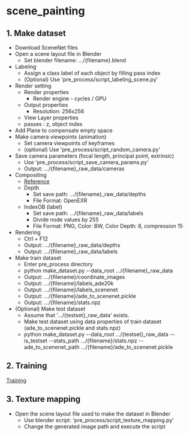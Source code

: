 # scene_painting

## 1. Make dataset
- Download SceneNet files
- Open a scene layout file in Blender
  - Set blender filename: .../{filename}.blend
- Labeling
  - Assign a class label of each object by filling pass index
  - (Optional) Use 'pre_process/script_labeling_scene.py'
- Render setting
  - Render properties
    - Render engine - cycles / GPU
  - Output properties
    - Resolution: 256x256
   - View Layer properties
    - passes : z, object index
- Add Plane to compensate empty space
- Make camera viewpoints (animation)
  - Set camera viewpoints of keyframes
  - (optional) Use 'pre_process/script_random_camera.py'
- Save camera parameters (focal length, principal point, extrinsic)
  - Use 'pre_process/script_save_camera_params.py'
  - Output: .../{filename}_raw_data/cameras
- Compositing
  - [Reference](http://www.tobias-weis.de/groundtruth-data-for-computer-vision-with-blender)
  - Depth
    - Set save path: .../{filename}_raw_data/depths
    - File Format: OpenEXR
  - IndexOB (label)
    - Set save path: .../{filename}_raw_data/labels
    - Divide node values by 255
    - File Format: PNG, Color: BW, Color Depth: 8, compression 15 
- Rendering
  - Ctrl + F12
  - Output: .../{filename}_raw_data/depths
  - Output: .../{filename}_raw_data/labels
- Make train dataset
  - Enter pre_process directory
  - python make_dataset.py --data_root .../{filename}_raw_data
  - Output: .../{filename}/coordinate_images
  - Output: .../{filename}/labels_ade20k
  - Output: .../{filename}/labels_scenenet
  - Output: .../{filename}/ade_to_scenenet.pickle
  - Output: .../{filename}/stats.npz
- (Optional) Make test dataset
  - Assume that '.../{testset}_raw_data' exists.
  - Make test dataset using data properties of train dataset (ade_to_scenenet.pickle and stats.npz)
  - python make_dataset.py --data_root .../{testset}_raw_data --is_testset --stats_path .../{filename}/stats.npz --ade_to_scenenet_path .../{filename}/ade_to_scenenet.pickle


## 2. Training
[Training](https://github.com/jbjeong/scene_painting/tree/master/training)

## 3. Texture mapping
- Open the scene layout file used to make the dataset in Blender
  - Use blender script: 'pre_process/script_texture_mapping.py'
  - Change the generated image path and execute the script


